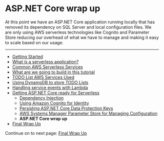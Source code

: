 # ASP.NET Core wrap up

At this point we have an ASP.NET Core application running locally that has removed its dependency on SQL Server and local configuration files.
We are only using AWS serverless technologies like Cognito and Parameter Store reducing our overhead of what we have to manage and making it 
easy to scale based on our usage.

<!-- Generated Navigation -->
---

* [Getting Started](../GettingStarted.md)
* [What is a serverless application?](../WhatIsServerless.md)
* [Common AWS Serverless Services](../CommonServerlessServices.md)
* [What are we going to build in this tutorial](../WhatAreWeBuilding.md)
* [TODO List AWS Services Used](../TODOListServices.md)
* [Using DynamoDB to store TODO Lists](../DynamoDBModule/WhatIsDynamoDB.md)
* [Handling service events with Lambda](../StreamProcessing/ServiceEvents.md)
* [Getting ASP.NET Core ready for Serverless](../ASP.NETCoreFrontend/TheFrontend.md)
  * [Dependency Injection](../ASP.NETCoreFrontend/DependencyInjection.md)
  * [Using Amazon Cognito for Identity](../ASP.NETCoreFrontend/WebIdentity.md)
  * [Persisting ASP.NET Core Data Protection Keys](../ASP.NETCoreFrontend/ParameterStoreDataProtection.md)
  * [AWS Systems Manager Parameter Store for Managing Configuration](../ASP.NETCoreFrontend/ParameterStoreConfigurationProvider.md)
  * **ASP.NET Core wrap up**
* [Final Wrap Up](../FinalWrapup.md)

Continue on to next page: [Final Wrap Up](../FinalWrapup.md)

